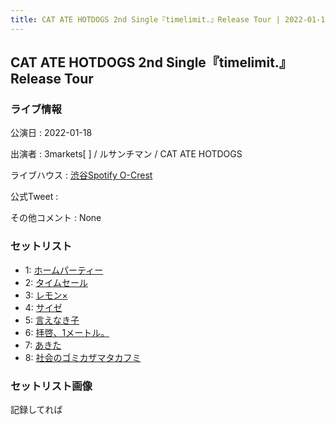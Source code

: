 ```yaml
---
title: CAT ATE HOTDOGS 2nd Single『timelimit.』Release Tour | 2022-01-18
---
```

## CAT ATE HOTDOGS 2nd Single『timelimit.』Release Tour

### ライブ情報

公演日
:    2022-01-18

出演者
:    3markets[ ] / ルサンチマン / CAT ATE HOTDOGS

ライブハウス
:    [渋谷Spotify O-Crest](livehouse008.html)

公式Tweet
:    []()

その他コメント
:    None

### セットリスト

*  1: [ホームパーティー](song011.html)
*  2: [タイムセール](song007.html)
*  3: [レモン×](song003.html)
*  4: [サイゼ](song004.html)
*  5: [言えなき子](song027.html)
*  6: [拝啓、1メートル。](song010.html)
*  7: [あきた](song019.html)
*  8: [社会のゴミカザマタカフミ](song002.html)


### セットリスト画像

記録してれば

<img src="">